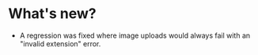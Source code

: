 # What's new?

- A regression was fixed where image uploads would always fail with an "invalid extension" error.
